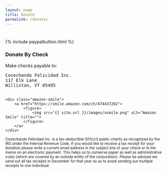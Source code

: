 ```yaml
---
layout: page
title: Donate
permalink: /donate/
---
```


<div class="hero">
	<div class="hero-container">
		<h1 class="hero-slogan"></h1>
		{% include paypalbutton.html %}
	</div>
</div>

<div>
	<div>
		<h3>Donate By Check</h3>
		<p>Make checks payable to:</p>
		<pre>
Cosechando Felicidad Inc.
117 Elk Lane
Williston, VT 05495
		</pre>
	</div>

    <div class="amazon-smile">
    	<a href="https://smile.amazon.com/ch/474437262">
    		<figure>
    			<img src="{{ site.url }}/images/asmile.png" alt="Amazon Smile" title="">
    		</figure>
    	</a>
    </div>

</div>

<p><small class="donate-small">Cosechando Felicidad Inc. is a tax-deductible 501(c)3 public charity as recognized by the IRS under the Internal Revenue Code. If you would like to receive a tax receipt for your donation please write a current email address in the subject line of your check or in the memo on an electronic payment. This helps us to conserve paper as well as administrative costs (which are covered by an outside entity of the corporation). Please be advised we send out all tax receipts in December for that year so as to avoid sending out multiple receipts to one individual.</small></p>
